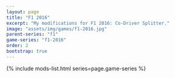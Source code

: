 ```yaml
---
layout: page
title: "F1 2016"
excerpt: "My modifications for F1 2016: Co-Driver Splitter."
image: "assets/img/games/f1-2016.jpg"
parent-series: "f1"
game-series: "f1-2016"
order: 2
bootstrap: true
---
```


{% include mods-list.html series=page.game-series %}
